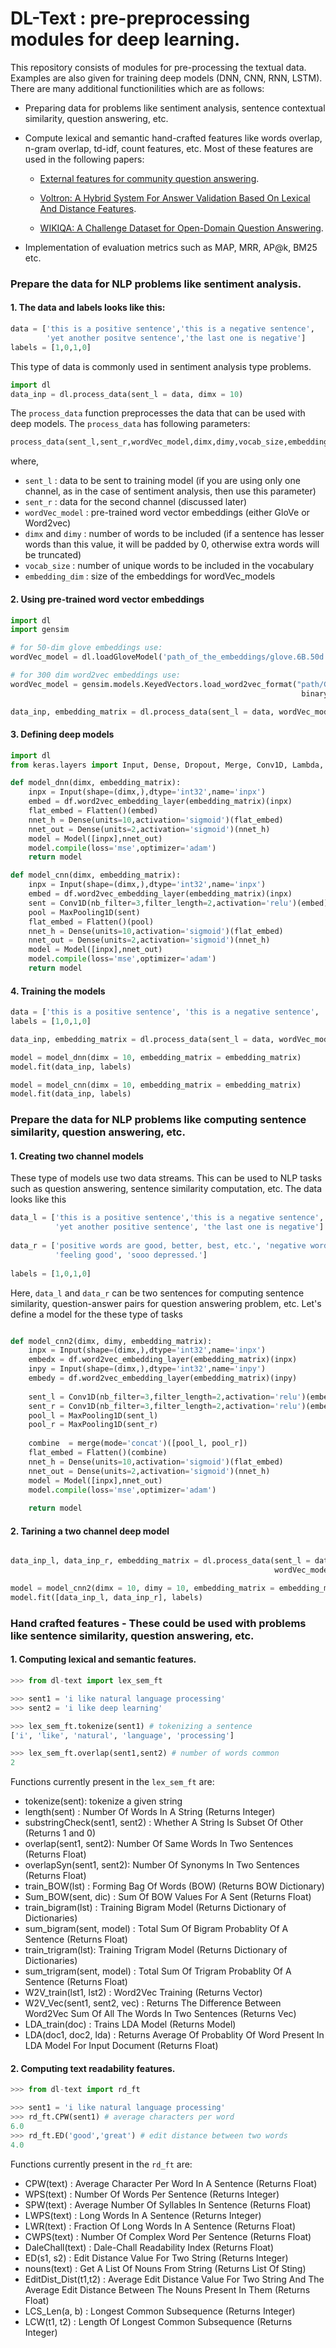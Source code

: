# DL-Text : pre-preprocessing modules for deep learning.
This repository consists of modules for pre-processing the textual data. Examples are also given for training deep models (DNN, CNN, RNN, LSTM). There are many additional functionilities which are as follows:
- Preparing data for problems like sentiment analysis, sentence contextual similarity, question answering, etc.
- Compute lexical and semantic hand-crafted features like words overlap, n-gram overlap, td-idf, count features, etc.  Most of these features are used in the following papers:

  - [External features for community question answering](http://maroo.cs.umass.edu/getpdf.php?id=1281). 
 
  - [Voltron: A Hybrid System For Answer Validation Based On Lexical And Distance Features](http://alt.qcri.org/semeval2015/cdrom/pdf/SemEval043.pdf). 
 
  - [WIKIQA: A Challenge Dataset for Open-Domain Question Answering](https://aclweb.org/anthology/D15-1237).

- Implementation of evaluation metrics such as MAP, MRR, AP@k, BM25 etc.

### Prepare the data for NLP problems like sentiment analysis.
#### 1. The data and labels looks like this:
```python
data = ['this is a positive sentence','this is a negative sentence',
        'yet another positve sentence','the last one is negative']
labels = [1,0,1,0]
```
This type of data is commonly used in sentiment analysis type problems.
```python
import dl
data_inp = dl.process_data(sent_l = data, dimx = 10)
```
The `process_data` function preprocesses the data that can be used with deep models. The `process_data` has following parameters:
```python
process_data(sent_l,sent_r,wordVec_model,dimx,dimy,vocab_size,embedding_dim)
```
where,

- `sent_l` : data to be sent to training model (if you are using only one channel, as in the case of sentiment analysis, then use this parameter)
- `sent_r` : data for the second channel (discussed later)
- `wordVec_model` : pre-trained word vector embeddings (either GloVe or Word2vec)
- `dimx` and `dimy` : number of words to be included (if a sentence has lesser words than this value, it will be padded by 0, otherwise extra words will be truncated)
- `vocab_size` : number of unique words to be included in the vocabulary
- `embedding_dim` : size of the embeddings for wordVec_models

#### 2. Using pre-trained word vector embeddings
```python
import dl
import gensim

# for 50-dim glove embeddings use:
wordVec_model = dl.loadGloveModel('path_of_the_embeddings/glove.6B.50d.txt')

# for 300 dim word2vec embeddings use: 
wordVec_model = gensim.models.KeyedVectors.load_word2vec_format("path/GoogleNews-vectors-negative300.bin.gz",
                                                                 binary=True)

data_inp, embedding_matrix = dl.process_data(sent_l = data, wordVec_model = wordVec_model, dimx = 10)
```

#### 3. Defining deep models

```python
import dl
from keras.layers import Input, Dense, Dropout, Merge, Conv1D, Lambda, Flatten, MaxPooling1D

def model_dnn(dimx, embedding_matrix):
    inpx = Input(shape=(dimx,),dtype='int32',name='inpx')   
    embed = df.word2vec_embedding_layer(embedding_matrix)(inpx)
    flat_embed = Flatten()(embed)
    nnet_h = Dense(units=10,activation='sigmoid')(flat_embed)
    nnet_out = Dense(units=2,activation='sigmoid')(nnet_h)
    model = Model([inpx],nnet_out)
    model.compile(loss='mse',optimizer='adam')
    return model

def model_cnn(dimx, embedding_matrix):
    inpx = Input(shape=(dimx,),dtype='int32',name='inpx')   
    embed = df.word2vec_embedding_layer(embedding_matrix)(inpx)
    sent = Conv1D(nb_filter=3,filter_length=2,activation='relu')(embed)
    pool = MaxPooling1D(sent)
    flat_embed = Flatten()(pool)
    nnet_h = Dense(units=10,activation='sigmoid')(flat_embed)
    nnet_out = Dense(units=2,activation='sigmoid')(nnet_h)
    model = Model([inpx],nnet_out)
    model.compile(loss='mse',optimizer='adam')
    return model
```
#### 4. Training the models

```python
data = ['this is a positive sentence', 'this is a negative sentence', 'yet another positive sentence', 'the last one is negative']
labels = [1,0,1,0]

data_inp, embedding_matrix = dl.process_data(sent_l = data, wordVec_model = wordVec_model, dimx = 10)

model = model_dnn(dimx = 10, embedding_matrix = embedding_matrix)
model.fit(data_inp, labels)

model = model_cnn(dimx = 10, embedding_matrix = embedding_matrix)
model.fit(data_inp, labels)
```
### Prepare the data for NLP problems like computing sentence similarity, question answering, etc.
#### 1. Creating two channel models
These type of models use two data streams. This can be used to NLP tasks such as question answering, sentence similarity computation, etc. The data looks like this

```python
data_l = ['this is a positive sentence','this is a negative sentence', 
          'yet another positive sentence', 'the last one is negative']
          
data_r = ['positive words are good, better, best, etc.', 'negative words are bad, sad, etc.', 
          'feeling good', 'sooo depressed.']
         
labels = [1,0,1,0]
```
Here, `data_l` and `data_r` can be two sentences for computing sentence similarity, question-answer pairs for question answering problem, etc.
Let's define a model for the these type of tasks

``` python

def model_cnn2(dimx, dimy, embedding_matrix):
    inpx = Input(shape=(dimx,),dtype='int32',name='inpx')   
    embedx = df.word2vec_embedding_layer(embedding_matrix)(inpx)
    inpy = Input(shape=(dimx,),dtype='int32',name='inpy')   
    embedy = df.word2vec_embedding_layer(embedding_matrix)(inpy)
    
    sent_l = Conv1D(nb_filter=3,filter_length=2,activation='relu')(embedx)
    sent_r = Conv1D(nb_filter=3,filter_length=2,activation='relu')(embedy)
    pool_l = MaxPooling1D(sent_l)
    pool_r = MaxPooling1D(sent_r)
    
    combine  = merge(mode='concat')([pool_l, pool_r])
    flat_embed = Flatten()(combine)
    nnet_h = Dense(units=10,activation='sigmoid')(flat_embed)
    nnet_out = Dense(units=2,activation='sigmoid')(nnet_h)
    model = Model([inpx],nnet_out)
    model.compile(loss='mse',optimizer='adam')
    
    return model
```
#### 2. Tarining a two channel deep model

```python

data_inp_l, data_inp_r, embedding_matrix = dl.process_data(sent_l = data_l, sent_r = data_r, 
                                                           wordVec_model = wordVec_model, dimx = 10, dimy = 10)

model = model_cnn2(dimx = 10, dimy = 10, embedding_matrix = embedding_matrix)
model.fit([data_inp_l, data_inp_r], labels)
```
### Hand crafted features - These could be used with problems like sentence similarity, question answering, etc. 
#### 1. Computing lexical and semantic features.
```python
>>> from dl-text import lex_sem_ft

>>> sent1 = 'i like natural language processing'
>>> sent2 = 'i like deep learning'

>>> lex_sem_ft.tokenize(sent1) # tokenizing a sentence
['i', 'like', 'natural', 'language', 'processing']

>>> lex_sem_ft.overlap(sent1,sent2) # number of words common
2
```
Functions currently present in the `lex_sem_ft` are:
- tokenize(sent): tokenize a given string
- length(sent) : Number Of Words In A String (Returns Integer)
- substringCheck(sent1, sent2) : Whether A String Is Subset Of Other (Returns 1 and 0)
- overlap(sent1, sent2): Number Of Same Words In Two Sentences (Returns Float)
- overlapSyn(sent1, sent2): Number Of Synonyms In Two Sentences (Returns Float)
- train_BOW(lst) : Forming Bag Of Words (BOW) (Returns BOW Dictionary)
- Sum_BOW(sent, dic) : Sum Of BOW Values For A Sent (Returns Float)
- train_bigram(lst) : Training Bigram Model (Returns Dictionary of Dictionaries)
- sum_bigram(sent, model) : Total Sum Of Bigram Probablity Of A Sentence (Returns Float)
- train_trigram(lst): Training Trigram Model (Returns Dictionary of Dictionaries)
- sum_trigram(sent, model) : Total Sum Of Trigram Probablity Of A Sentence (Returns Float)
- W2V_train(lst1, lst2) : Word2Vec Training (Returns Vector)
- W2V_Vec(sent1, sent2, vec) : Returns The Difference Between Word2Vec Sum Of All The Words In Two Sentences (Returns Vec)
- LDA_train(doc) : Trains LDA Model (Returns Model)
- LDA(doc1, doc2, lda) : Returns Average Of Probablity Of Word Present In LDA Model For Input Document (Returns Float)

#### 2. Computing text readability features.
```python
>>> from dl-text import rd_ft

>>> sent1 = 'i like natural language processing'
>>> rd_ft.CPW(sent1) # average characters per word
6.0
>>> rd_ft.ED('good','great') # edit distance between two words
4.0
```
Functions currently present in the `rd_ft` are:
- CPW(text) : Average Character Per Word In A Sentence (Returns Float)
- WPS(text) : Number Of Words Per Sentence (Returns Integer)
- SPW(text) : Average Number Of Syllables In Sentence (Returns Float)
- LWPS(text) : Long Words In A Sentence (Returns Integer)
- LWR(text) : Fraction Of Long Words In A Sentence (Returns Float)
- CWPS(text) : Number Of Complex Word Per Sentence (Returns Float)
- DaleChall(text) : Dale-Chall Readability Index (Returns Float)
- ED(s1, s2) : Edit Distance Value For Two String (Returns Integer)
- nouns(text) : Get A List Of Nouns From String (Returns List Of Sting)
- EditDist_Dist(t1,t2) : Average Edit Distance Value For Two String And The Average Edit Distance Between The Nouns Present In Them (Returns Float)
- LCS_Len(a, b) : Longest Common Subsequence (Returns Integer)
- LCW(t1, t2) : Length Of Longest Common Subsequence (Returns Integer)
